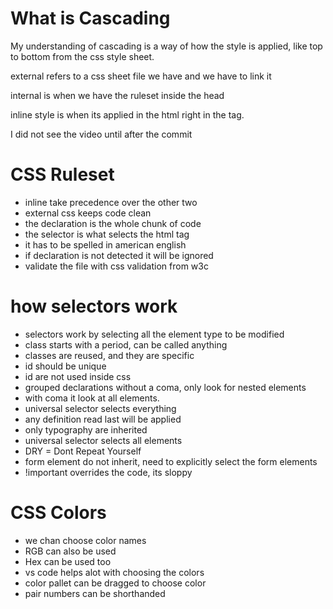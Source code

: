 # What is Cascading

My understanding of cascading is a way of how the style is applied, like top to bottom from the css style sheet.

external refers to a css sheet file we have and we have to link it

internal is when we have the ruleset inside the head

inline style is when its applied in the html right in the tag.

I did not see the video until after the commit

# CSS Ruleset
- inline take precedence over the other two
- external css keeps code clean
- the declaration is the whole chunk of code
- the selector is what selects the html tag
- it has to be spelled in american english
- if declaration is not detected it will be ignored
- validate the file with css validation from w3c

# how selectors work
- selectors work by selecting all the element type to be modified
- class starts with a period, can be called anything
- classes are reused, and they are specific
- id should be unique
- id are not used inside css
- grouped declarations without a coma, only look for nested elements
- with coma it look at all elements.
- universal selector selects everything
- any definition read last will be applied
- only typography are inherited
- universal selector selects all elements
- DRY = Dont Repeat Yourself
- form element do not inherit, need to explicitly select the form elements
- !important overrides the code, its sloppy

# CSS Colors
- we chan choose color names
- RGB can also be used
- Hex can be used too
- vs code helps alot with choosing the colors
- color pallet can be dragged to choose color
- pair numbers can be shorthanded
